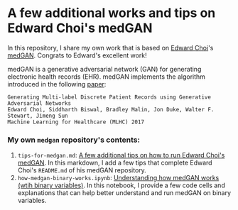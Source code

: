 A few additional works and tips on Edward Choi's medGAN
=====================

In this repository, I share my own work that is based on [Edward Choi](https://github.com/mp2893/)'s [medGAN](https://github.com/mp2893/medgan). Congrats to Edward's excellent work!

medGAN is a generative adversarial network (GAN) for generating electronic health records (EHR). medGAN implements the algorithm introduced in the following [paper](https://arxiv.org/abs/1703.06490):

	Generating Multi-label Discrete Patient Records using Generative Adversarial Networks
	Edward Choi, Siddharth Biswal, Bradley Malin, Jon Duke, Walter F. Stewart, Jimeng Sun  
	Machine Learning for Healthcare (MLHC) 2017

### My own `medgan` repository's contents:
1. `tips-for-medgan.md`: [A few additional tips on how to run Edward Choi's medGAN](https://github.com/sylvaincom/medgan/blob/master/tips-for-medgan.md). In this markdown, I add a few tips that complete Edward Choi's `README.md` of his medGAN repository.
2. `how-medgan-binary-works.ipynb`: [Understanding how medGAN works (wtih binary variables)](https://github.com/sylvaincom/medgan/blob/master/how-medgan-binary-works.ipynb). In this notebook, I provide a few code cells and explanations that can help better understand and run medGAN on binary variables.
